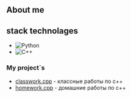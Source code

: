 ## About me
## stack technolages 
- ![Python](https://img.shields.io/badge/python-3670A0?style=for-the-badge&logo=python&logoColor=ffdd54)
- ![C++](https://img.shields.io/badge/c++-%2300599C.svg?style=for-the-badge&logo=c%2B%2B&logoColor=white)
### My project`s 
- [classwork.cpp](https://github.com/cxvdd/classwork) - классные работы по с++
- [homework.cpp](https://github.com/cxvdd/homework) - домашние работы по c++
